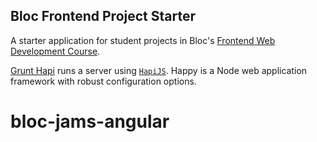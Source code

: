 ## Bloc Frontend Project Starter

A starter application for student projects in Bloc's [Frontend Web Development Course](https://www.bloc.io/frontend-development-bootcamp).


[Grunt Hapi](https://github.com/athieriot/grunt-hapi) runs a server using [`HapiJS`](http://hapijs.com/). Happy is a Node web application framework with robust configuration options.

# bloc-jams-angular
